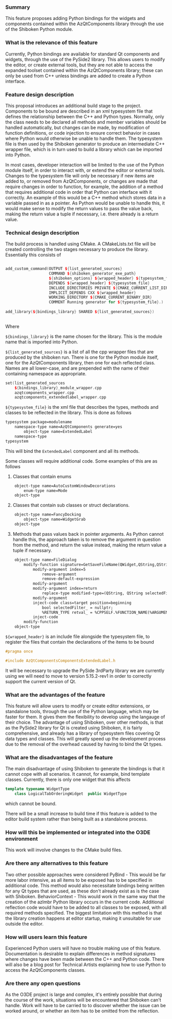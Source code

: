 ### Summary
This feature proposes adding Python bindings for the widgets and components contained within the AzQtComponents library through the use of the Shiboken Python module.

### What is the relevance of this feature
Currently, Python bindings are available for standard Qt components and widgets, through the use of the PySide2 library. This allows users to modify the editor, or create external tools, but they are not able to access the expanded toolset contained within the AzQtComponents library; these can only be used from C++ unless bindings are added to create a Python interface.


### Feature design description
This proposal introduces an additional build stage to the project. Components to be bound are described in an xml typesystem file that defines the relationship between the C++ and Python types. Normally, only the class needs to be declared all methods and member variables should be handled automatically, but changes can be made, by modification of function definitions, or code injection to ensure correct behavior in cases where Python would otherwise be unable to handle them.
The typesystem file is then used by the Shiboken generator to produce an intermediate C++ wrapper file, which is in turn used to build a library which can be imported into Python.

In most cases, developer interaction will be limited to the use of the Python module itself, in order to interact with, or extend the editor or external tools. Changes to the typesystem file will only be necessary if new items are added to, or removed from AzQtComponents, or changes are made that require changes in order to function, for example, the addition of a method that requires additional code in order that Python can interface with it correctly. An example of this would be a C++ method which stores data in a variable passed in as a pointer. As Python would be unable to handle this, it would make sense to modify the return values to pass the value back, making the return value a tuple if necessary, i.e. there already is a return value.

### Technical design description

The build process is handled using CMake. A CMakeLists.txt file will be created controlling the two stages necessary to produce the library. Essentially this consists of
```Cpp

add_custom_command(OUTPUT ${list_generated_sources}
                   COMMAND ${shiboken_generator_exe_path}
                   ${shiboken_options} ${wrapped_header} ${typesystem_file}
                   DEPENDS ${wrapped_header} ${typesystem_file}
                   INCLUDE_DIRECTORIES PRIVATE ${CMAKE_CURRENT_LIST_DIR}..
                   IMPLICIT_DEPENDS CXX ${wrapped_header}
                   WORKING_DIRECTORY ${CMAKE_CURRENT_BINARY_DIR}
                   COMMENT Running generator for ${typesystem_file}.)
                   
add_library(${bindings_library} SHARED ${list_generated_sources})
                    
```
Where

`${bindings_library}` is the name chosen for the library. This is the module name that is imported into Python.

`${list_generated_sources}` is a list of all the cpp wrapper files that are produced by the shiboken run. There is one for the Python module itself, one for the AzQtComponents library, then one for each reflected class. Names are all lower-case, and are prepended with the name of their containing namespace as appropriate.
```Cpp
set(list_generated_sources
    ${bindings_library}_module_wrapper.cpp
    azqtcomponents_wrapper.cpp   
    azqtcomponents_extendedlabel_wrapper.cpp
```

`${typesystem_file}` is the xml file that describes the types, methods and classes to be reflected in the library. This is done as follows
```xml
typesystem package=modulename
    namespace-type name=AzQtComponents generate=yes
        object-type name=ExtendedLabel
    namespace-type
typesystem
```
This will bind the `ExtendedLabel` component and all its methods.

Some classes will require additional code. Some examples of this are as follows

1. Classes that contain enums
```xml
    object-type name=AutoCustomWindowDecorations
        enum-type name=Mode
    object-type
```

2. Classes that contain sub classes or struct declarations.
```xml
    object-type name=FancyDocking
        object-type name=WidgetGrab
    object-type
```
3. Methods that pass values back in pointer arguments.
As Python cannot handle this, the approach taken is to remove the argument in question from the method, and return the value instead, making the return value a tuple if necessary.
```xml
    object-type name=FileDialog           
        modify-function signature=GetSaveFileName(QWidget,QString,QString,QString,QString,QFlags&lt;QFileDialogOption&gt;) 
            modify-argument index=5
                remove-argument
                remove-default-expression 
            modify-argument
            modify-argument index=return
                replace-type modified-type=(QString, QString selectedFilter)
            modify-argument
            inject-code class=target position=beginning
                bool selectedFilter_ = nullptr;
                %RETURN_TYPE retval_ = %CPPSELF.%FUNCTION_NAME(%ARGUMENT_NAMES, &amp;selectedFilter_);
            inject-code
        modify-function
    object-type
```

`${wrapped_header}` is an include file alongside the typesystem file, to register the files that contain the declarations of the items to be bound
```Cpp
#pragma once

#include AzQtComponentsComponentsExtendedLabel.h 
```



It will be necessary to upgrade the PySide 3rdParty library we are currently using we will need to move to version 5.15.2-rev1 in order to correctly support the current version of Qt. 



### What are the advantages of the feature
This feature will allow users to modify or create editor extensions, or standalone tools, through the use of the Python language, which may be faster for them. It gives them the flexibility to develop using the langauge of their choice.
The advantage of using Shiboken, over other methods, is that as the PySide2 library for Qt is created using Shiboken, it is fairly comprehensive, and already has a library of typesystem files covering Qt data types and classes. This will greatly speed up the development process due to the removal of the overhead caused by having to bind the Qt types.

### What are the disadvantages of the feature
The main disadvantage of using Shiboken to generate the bindings is that it cannot cope with all scenarios. It cannot, for example, bind template classes. Currently, there is only one widget that this affects
```Cpp
template typename WidgetType
    class LogicalTabOrderingWidget  public WidgetType
```
which cannot be bound. 

There will be a small increase to build time if this feature is added to the editor build system rather than being built as a standalone process.

### How will this be implemented or integrated into the O3DE environment
This work will involve changes to the CMake build files.

### Are there any alternatives to this feature
Two other possible approaches were considered
 PyBind - This would be far more labor intensive, as all items to be exposed has to be specified in additional code. This method would also necessitate bindings being written for any Qt types that are used, as these don't already exist as is the case with Shiboken.
 BehaviorContext - This would work in the same way that the creation of the azlmbr Python library occurs in the current code. Additional reflection code would have to be added to all classes to be exposed, with all required methods specified. The biggest limitation with this method is that the library creation happens at editor startup, making it unsuitable for use outside the editor. 

### How will users learn this feature
Experienced Python users will have no trouble making use of this feature. Documentation is desirable to explain differences in method signatures where changes have been made between the C++ and Python code. There will also be a blog post for Technical Artists explaining how to use Python to access the AzQtComponents classes.

### Are there any open questions
As the O3DE project is large and complex, it's entirely possible that during the course of the work, situations will be encountered that Shiboken can't handle. Work will have to be carried to to discover whether the issue can be worked around, or whether an item has to be omitted from the reflection.
